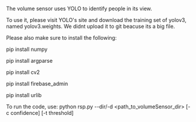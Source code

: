 The volume sensor uses YOLO to identify people in its view.

To use it, please visit YOLO's site and download the training set of yolov3, named yolov3.weights. We didnt upload it to git beacuse its a big file.

Please also make sure to install the following:

pip install numpy

pip install argparse

pip install cv2

pip install firebase_admin

pip install urlib

To run the code, use: python rsp.py --dir/-d <path_to_volumeSensor_dir> [-c confidence] [-t threshold]  
